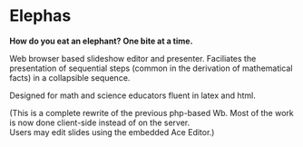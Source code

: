# Elephas

__How do you eat an elephant? One bite at a time.__

Web browser based slideshow editor and presenter.  Faciliates the presentation of sequential steps (common in the derivation of mathematical facts) in a collapsible sequence.

Designed for math and science educators fluent in latex and html.

(This is a complete rewrite of the previous php-based Wb.  Most of the work is now done client-side instead of on the server.  
Users may edit slides using the embedded Ace Editor.)
